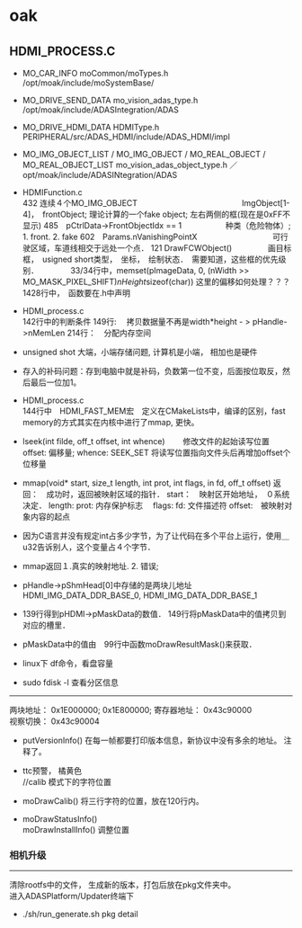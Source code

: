 # oak  
## HDMI_PROCESS.C　　

* MO_CAR_INFO                                  moCommon/moTypes.h                       /opt/moak/include/moSystemBase/
* MO_DRIVE_SEND_DATA                           mo_vision_adas_type.h                    /opt/moak/include/ADASIntegration/ADAS  
* MO_DRIVE_HDMI_DATA                            HDMIType.h                              PERIPHERAL/src/ADAS_HDMI/include/ADAS_HDMI/impl  
* MO_IMG_OBJECT_LIST / MO_IMG_OBJECT / MO_REAL_OBJECT / MO_REAL_OBJECT_LIST      mo_vision_adas_object_type.h   ／opt/moak/include/ADASINtegration/ADAS    


* HDMIFunction.c  
   432 连续４个MO_IMG_OBJECT　　　　　　　　　　　　　 ImgObject[1-4]，　frontObject; 理论计算的一个fake object; 左右两侧的框(现在是0xFF不显示)
   485　pCtrlData->FrontObjectIdx == 1  　　　　　 种类（危险物体）; 1. front. 2. fake
   602　Params.nVanishingPointX  　　　　　　　　　 可行驶区域，车道线相交于远处一个点．
   121 DrawFCWObject()  　　　　 画目标框，　usigned short类型，　坐标，　绘制状态．　需要知道，这些框的优先级别．　　
　　
    33/34行中，memset(pImageData, 0, (nWidth >> MO_MASK_PIXEL_SHIFT)*nHeight*sizeof(char))  这里的偏移如何处理？？？
    1428行中，　函数要在.h中声明

* HDMI_process.c  
    142行中的判断条件
    149行: 　拷贝数据量不再是width*height  - >    pHandle->nMemLen
    214行：　分配内存空间  



*  unsigned shot 大端，小端存储问题, 计算机是小端， 相加也是硬件　　
*  存入的补码问题：存到电脑中就是补码，负数第一位不变，后面按位取反，然后最后一位加1。
* HDMI_process.c  
    144行中　HDMI_FAST_MEM宏　定义在CMakeLists中，编译的区别，fast memory的方式其实在内核中进行了mmap, 更快。

*  lseek(int filde, off_t offset, int whence) 
　　修改文件的起始读写位置 
    offset: 偏移量;
    whence: SEEK_SET 将读写位置指向文件头后再增加offset个位移量　　

*  mmap(void* start, size_t length, int prot, int flags, in fd, off_t offset)
   返回：　成功时，返回被映射区域的指针．
   start：　映射区开始地址，　０系统决定．
   length: 
   prot: 内存保护标志　
   flags:
   fd: 文件描述符
   offset:　被映射对象内容的起点




* 因为C语言并没有规定int占多少字节，为了让代码在多个平台上运行，使用＿u32告诉别人，这个变量占４个字节．　　
* mmap返回１.真实的映射地址. 2. 错误;　　
* pHandle->pShmHead[0]中存储的是两块儿地址HDMI_IMG_DATA_DDR_BASE_0, HDMI_IMG_DATA_DDR_BASE_1  
* 139行得到pHDMI->pMaskData的数值． 149行将pMaskData中的值拷贝到对应的槽里．　　
* pMaskData中的值由　99行中函数moDrawResultMask()来获取．  


* linux下 df命令，看盘容量
* sudo fdisk -l 查看分区信息  

----  
两块地址： 0x1E000000; 0x1E800000;
寄存器地址： 0x43c90000  
视察切换： 0x43c90004  


* putVersionInfo() 在每一帧都要打印版本信息，新协议中没有多余的地址。 注释了。  


* ttc预警， 橘黄色  
//calib 模式下的字符位置
* moDrawCalib()         将三行字符的位置，放在120行内。
* moDrawStatusInfo()  
    moDrawInstallInfo()    调整位置

### 相机升级  
----  
清除rootfs中的文件， 生成新的版本，打包后放在pkg文件夹中。  
进入ADASPlatform/Updater终端下
- ./sh/run_generate.sh pkg detail  

